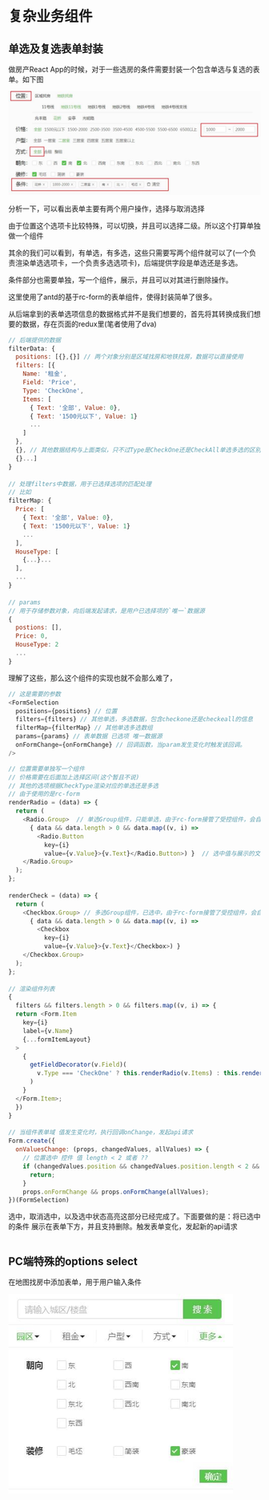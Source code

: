 # 复杂业务组件

## 单选及复选表单封装

做房产React App的时候，对于一些选房的条件需要封装一个包含单选与复选的表单。如下图

![表单选项卡](./images/co_options/option_pc.jpg)

分析一下，可以看出表单主要有两个用户操作，选择与取消选择

由于位置这个选项卡比较特殊，可以切换，并且可以选择二级。所以这个打算单独做一个组件

其余的我们可以看到，有单选，有多选，这些只需要写两个组件就可以了(一个负责渲染单选选项卡，一个负责多选选项卡)，后端提供字段是单选还是多选。

条件部分也需要单独，写一个组件，展示，并且可以对其进行删除操作。

这里使用了antd的基于rc-form的表单组件，使得封装简单了很多。

从后端拿到的表单选项信息的数据格式并不是我们想要的，首先将其转换成我们想要的数据，存在页面的redux里(笔者使用了dva)

```js
// 后端提供的数据
filterData: {
  positions: [{},{}] // 两个对象分别是区域找房和地铁找房，数据可以直接使用
  filters: [{
    Name: '租金',
    Field: 'Price',
    Type: 'CheckOne',
    Items: [
      { Text: '全部', Value: 0},
      { Text: '1500元以下', Value: 1}
      ...
    ]
  },
  {}, // 其他数据结构与上面类似，只不过Type是CheckOne还是CheckAll单选多选的区别
  {}...] 
}

// 处理filters中数据，用于已选择选项的匹配处理
// 比如
filterMap: {
  Price: [
    { Text: '全部', Value: 0},
    { Text: '1500元以下', Value: 1}
    ...
  ],
  HouseType: [
    {...}...
  ],
  ...
}

// params
// 用于存储参数对象，向后端发起请求，是用户已选择项的`唯一`数据源
{
  postions: [],
  Price: 0,
  HouseType: 2
  ...
}
```

理解了这些，那么这个组件的实现也就不会那么难了，

```js
// 这是需要的参数
<FormSelection
  positions={positions} // 位置
  filters={filters} // 其他单选，多选数据，包含checkone还是checkeall的信息
  filterMap={filterMap} // 其他单选多选数组
  params={params} // 表单数据 已选项 唯一数据源
  onFormChange={onFormChange} // 回调函数，当param发生变化时触发该回调。
/>
```

```js
// 位置需要单独写一个组件
// 价格需要在后面加上选择区间(这个暂且不说)
// 其他的选项根据CheckType渲染对应的单选还是多选
// 由于使用的是rc-form
renderRadio = (data) => {
  return (
    <Radio.Group>  // 单选Group组件，只能单选，由于rc-form接管了受控组件，会自动标记已选中状态，
      { data && data.length > 0 && data.map((v, i) =>
        <Radio.Button
          key={i} 
          value={v.Value}>{v.Text}</Radio.Button>) }  // 选中值与展示的文本
    </Radio.Group>
  );
};

renderCheck = (data) => {
  return (
    <Checkbox.Group> // 多选Group组件，已选中，由于rc-form接管了受控组件，会自动标记已选中状态
      { data && data.length > 0 && data.map((v, i) => 
        <Checkbox 
          key={i} 
          value={v.Value}>{v.Text}</Checkbox>) }
    </Checkbox.Group>
  );
};

// 渲染组件列表
{
  filters && filters.length > 0 && filters.map((v, i) => {
  return <Form.Item
    key={i}
    label={v.Name}
    {...formItemLayout}
  >
    {
      getFieldDecorator(v.Field)(
        v.Type === 'CheckOne' ? this.renderRadio(v.Items) : this.renderCheck(v.Items)
      )
    }
  </Form.Item>;
  })
}

// 当组件表单域 值发生变化时，执行回调onChange，发起api请求
Form.create({
  onValuesChange: (props, changedValues, allValues) => {
    // 位置选中 控件 值 length < 2 或者 ?? 
    if (changedValues.position && changedValues.position.length < 2 && Object.keys(changedValues).length === 1) {
      return;
    }
    props.onFormChange && props.onFormChange(allValues);
})(FormSelection)
```

选中，取消选中，以及选中状态高亮这部分已经完成了。下面要做的是：将已选中的条件 展示在表单下方，并且支持删除。触发表单变化，发起新的api请求

```js

```

## PC端特殊的options select

在地图找房中添加表单，用于用户输入条件

![表单选项卡](./images/co_options/option_pc2.jpg)

